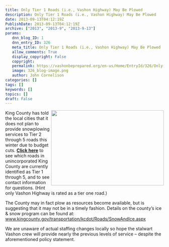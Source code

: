 ```yaml
---
title: Only Tier 1 Roads (i.e., Vashon Highway) May Be Plowed
description: Only Tier 1 Roads (i.e., Vashon Highway) May Be Plowed
date: 2013-09-13T04:12:19Z
PublishDate: 2013-09-13T04:12:19Z
archive: ["2013", "2013-9", "2013-9-13"]
params:
   dnn_blog_ID: 1
   dnn_entry_ID: 326
   meta_title: Only Tier 1 Roads (i.e., Vashon Highway) May Be Plowed
   allow_comments: True
   display_copyright: False
   copyright: 
   permalink: https://vashonbeprepared.org/en-us/Home/EntryId/326/Only-Tier-1-Roads-i-e-Vashon-Highway-May-Be-Plowed
   image: 326_blog-image.png
   author: John Cornelison
categories: []
tags: []
keywords: []
topics: []
draft: False
---
```


<p><img style="float: right; margin: 0px 0px 5px 5px; display: inline" align="right" src="http://kingcounty.gov/transportation/kcdot/Roads/%7E/media/transportation/kcdot/roads/SnowAndIce/pha.ashx" width="358" height="239" />King County has told the local cities that it does not plan to provide snowplowing services to Tier 2 through 5 roads this winter due to budget cuts. <b><a href="http://www.kingcounty.gov/transportation/kcdot/Roads/NewServiceLevels/ServiceLevelsMap.aspx">Click here</a></b> to see which roads in unincorporated King County are currently identified as Tier 1 through 5, and to see contact information for questions. (Hint only Vashon Highway is rated as a tier one road.)</p>  <p>The County may in fact plow as resources become available, but is suggesting that it may not be in a timely fashion. Details on the county’s ice &amp; snow program can be found at: <a title="http://www.kingcounty.gov/transportation/kcdot/Roads/SnowAndIce.aspx" href="http://www.kingcounty.gov/transportation/kcdot/Roads/SnowAndIce.aspx">www.kingcounty.gov/transportation/kcdot/Roads/SnowAndIce.aspx</a></p>  <p>We are unaware of actual staffing changes locally so hope the stalwart Vashon crew will provide nearly the previous levels of service – despite the aforementioned policy statement. </p>
